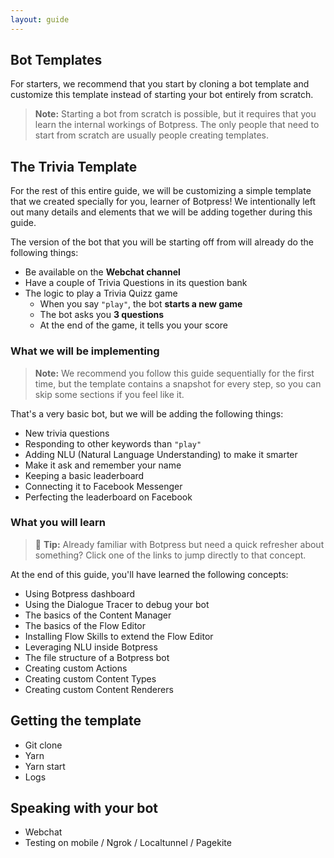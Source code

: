 ```yaml
---
layout: guide
---
```


## Bot Templates

For starters, we recommend that you start by cloning a bot template and customize this template instead of starting your bot entirely from scratch.

> **Note:** Starting a bot from scratch is possible, but it requires that you learn the internal workings of Botpress. The only people that need to start from scratch are usually people creating templates.

## The **Trivia Template**

For the rest of this entire guide, we will be customizing a simple template that we created specially for you, learner of Botpress! We intentionally left out many details and elements that we will be adding together during this guide.

The version of the bot that you will be starting off from will already do the following things:

- Be available on the **Webchat channel**
- Have a couple of Trivia Questions in its question bank
- The logic to play a Trivia Quizz game
  - When you say `"play"`, the bot **starts a new game**
  - The bot asks you **3 questions**
  - At the end of the game, it tells you your score

### What we will be implementing

> **Note:** We recommend you follow this guide sequentially for the first time, but the template contains a snapshot for every step, so you can skip some sections if you feel like it.

That's a very basic bot, but we will be adding the following things:

- New trivia questions
- Responding to other keywords than `"play"`
- Adding NLU (Natural Language Understanding) to make it smarter
- Make it ask and remember your name
- Keeping a basic leaderboard
- Connecting it to Facebook Messenger
- Perfecting the leaderboard on Facebook

### What you will learn

> 🌟 **Tip:** Already familiar with Botpress but need a quick refresher about something? Click one of the links to jump directly to that concept.

At the end of this guide, you'll have learned the following concepts:

- Using Botpress dashboard
- Using the Dialogue Tracer to debug your bot
- The basics of the Content Manager
- The basics of the Flow Editor
- Installing Flow Skills to extend the Flow Editor
- Leveraging NLU inside Botpress
- The file structure of a Botpress bot
- Creating custom Actions
- Creating custom Content Types
- Creating custom Content Renderers

## Getting the template

- Git clone
- Yarn
- Yarn start
- Logs

## Speaking with your bot

- Webchat
- Testing on mobile / Ngrok / Localtunnel / Pagekite
